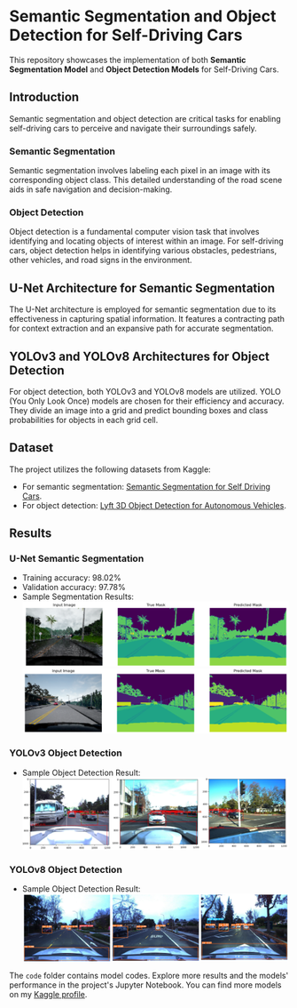 # Semantic Segmentation and Object Detection for Self-Driving Cars

This repository showcases the implementation of both **Semantic Segmentation Model** and **Object Detection Models** for Self-Driving Cars.

## Introduction

Semantic segmentation and object detection are critical tasks for enabling self-driving cars to perceive and navigate their surroundings safely.

### Semantic Segmentation

Semantic segmentation involves labeling each pixel in an image with its corresponding object class. This detailed understanding of the road scene aids in safe navigation and decision-making.

### Object Detection

Object detection is a fundamental computer vision task that involves identifying and locating objects of interest within an image. For self-driving cars, object detection helps in identifying various obstacles, pedestrians, other vehicles, and road signs in the environment.

## U-Net Architecture for Semantic Segmentation

The U-Net architecture is employed for semantic segmentation due to its effectiveness in capturing spatial information. It features a contracting path for context extraction and an expansive path for accurate segmentation.

## YOLOv3 and YOLOv8 Architectures for Object Detection

For object detection, both YOLOv3 and YOLOv8 models are utilized. YOLO (You Only Look Once) models are chosen for their efficiency and accuracy. They divide an image into a grid and predict bounding boxes and class probabilities for objects in each grid cell.

## Dataset

The project utilizes the following datasets from Kaggle:
- For semantic segmentation: [Semantic Segmentation for Self Driving Cars](https://www.kaggle.com/datasets/kumaresanmanickavelu/lyft-udacity-challenge).
- For object detection: [Lyft 3D Object Detection for Autonomous Vehicles](https://www.kaggle.com/competitions/3d-object-detection-for-autonomous-vehicles).

## Results

### U-Net Semantic Segmentation
- Training accuracy: 98.02%
- Validation accuracy: 97.78%
- Sample Segmentation Results:
  ![Sample Segmentation Result 1](/prediction/1.png)
  ![Sample Segmentation Result 2](/prediction/2.png)

### YOLOv3 Object Detection
- Sample Object Detection Result:
  ![Sample YOLOv3 Result](/prediction/yolov3.png)

### YOLOv8 Object Detection
- Sample Object Detection Result:
  ![Sample YOLOv8 Result](/prediction/yolov8.png)

The `code` folder contains model codes. Explore more results and the models' performance in the project's Jupyter Notebook.
You can find more models on my [Kaggle profile](https://www.kaggle.com/sudoshivam).
